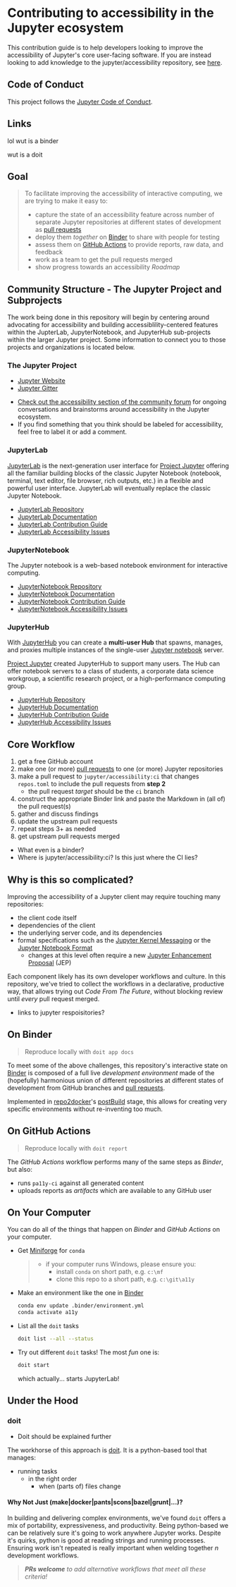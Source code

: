 # Contributing to accessibility in the Jupyter ecosystem

This contribution guide is to help developers looking to improve the accessibility of Jupyter's core user-facing software. If you are instead looking to add knowledge to the jupyter/accessibility repository, see [here](./docs/developer/CONTRIBUTING.md).

## Code of Conduct

This project follows the [Jupyter Code of Conduct].

## Links
lol wut is a binder

wut is a doit

## Goal

> To facilitate improving the accessibility of interactive computing, we are trying to make it easy to:
>
> - capture the state of an accessibility feature across number of separate Jupyter
>   repositories at different states of development as [pull requests]
> - deploy them _together_ on [Binder] to share with people for testing
> - assess them on [GitHub Actions] to provide reports, raw data, and feedback
> - work as a team to get the pull requests merged
> - show progress towards an accessibility _Roadmap_

## Community Structure - The Jupyter Project and Subprojects
The work being done in this repository will begin by centering around advocating for accessibility and building accessiblility-centered features within the JupterLab, JupyterNotebook, and JupyterHub sub-projects within the larger Jupyter project. Some information to connect you to those projects and organizations is located below.
### The Jupyter Project
* [Jupyter Website]
* [Jupyter Gitter]

- [Check out the accessibility section of the community forum](https://discourse.jupyter.org/c/special-topics/accessibility) for ongoing conversations and brainstorms around accessibility in the Jupyter ecosystem.
- If you find something that you think should be labeled for accessibility, feel free to label it or add a comment.


### JupyterLab
[JupyterLab](http://jupyterlab.readthedocs.io/en/stable/) is the next-generation user interface for [Project Jupyter](https://jupyter.org) offering
all the familiar building blocks of the classic Jupyter Notebook (notebook,
terminal, text editor, file browser, rich outputs, etc.) in a flexible and
powerful user interface.
JupyterLab will eventually replace the classic Jupyter Notebook.
* [JupyterLab Repository]
* [JupyterLab Documentation]
* [JupyterLab Contribution Guide]
* [JupyterLab Accessibility Issues]


### JupyterNotebook
The Jupyter notebook is a web-based notebook environment for interactive computing.
* [JupyterNotebook Repository]
* [JupyterNotebook Documentation]
* [JupyterNotebook Contribution Guide]
* [JupyterNotebook Accessibility Issues]

### JupyterHub
With [JupyterHub](https://jupyterhub.readthedocs.io) you can create a
**multi-user Hub** that spawns, manages, and proxies multiple instances of the
single-user [Jupyter notebook](https://jupyter-notebook.readthedocs.io)
server.

[Project Jupyter](https://jupyter.org) created JupyterHub to support many
users. The Hub can offer notebook servers to a class of students, a corporate
data science workgroup, a scientific research project, or a high-performance
computing group.
* [JupyterHub Repository]
* [JupyterHub Documentation]
* [JupyterHub Contribution Guide]
* [JupyterHub Accessibility Issues]


## Core Workflow

1. get a free GitHub account
2. make one (or more) [pull requests] to one (or more) Jupyter repositories
3. make a pull request to `jupyter/accessibility:ci` that changes `repos.toml` to
   include the pull requests from **step 2**
   - the pull request _target_ should be the `ci` branch
4. construct the appropriate Binder link and paste the Markdown in (all of) the
   pull request(s)
5. gather and discuss findings
6. update the upstream pull requests
7. repeat steps 3+ as needed
8. get upstream pull requests merged

* What even is a binder?
* Where is jupyter/accessibility:ci? Is this just where the CI lies?

## Why is this so complicated?

Improving the accessibility of a Jupyter client may require touching many
repositories:

- the client code itself
- dependencies of the client
- the underlying server code, and its dependencies
- formal specifications such as the [Jupyter Kernel Messaging] or the [Jupyter Notebook Format]
  - changes at this level often require a new [Jupyter Enhancement Proposal] (JEP)

Each component likely has its own developer workflows and culture.
In this repository, we've tried to collect the workflows in a declarative, productive
way, that allows trying out _Code From The Future_, without blocking review until
_every_ pull request merged.

* links to jupyter respoisitories?


## On Binder

> Reproduce locally with `doit app docs`

To meet some of the above challenges, this repository's interactive state on [Binder]
is composed of a full live _development environment_ made of the (hopefully) harmonious
union of different repositories at different states of development from GitHub branches and
[pull requests].

Implemented in [repo2docker]'s [postBuild] stage, this allows for creating very
specific environments without re-inventing too much.

## On GitHub Actions

> Reproduce locally with `doit report`

The _GitHub Actions_ workflow performs many of the same steps as _Binder_, but also:

- runs `pa11y-ci` against all generated content
- uploads reports as _artifacts_ which are available to any GitHub user

## On Your Computer

You can do all of the things that happen on _Binder_ and _GitHub Actions_ on your
computer.

- Get [Miniforge] for `conda`
  > - if your computer runs Windows, please ensure you:
  >   - install `conda` on short path, e.g. `c:\mf`
  >   - clone this repo to a short path, e.g. `c:\git\a11y`
- Make an environment like the one in [Binder](./.binder/environment.yml)

  ```bash
  conda env update .binder/environment.yml
  conda activate a11y
  ```

- List all the `doit` tasks

  ```bash
  doit list --all --status
  ```

- Try out different `doit` tasks! The most _fun_ one is:

  ```bash
  doit start
  ```

  which actually... starts JupyterLab!

## Under the Hood

### doit

* Doit should be explained further

The workhorse of this approach is [doit]. It is a python-based tool that manages:

- running tasks
  - in the right order
    - when (parts of) files change

#### Why Not Just (make|docker|pants|scons|bazel|grunt|...)?

In building and delivering complex environments, we've found `doit` offers a
mix of portability, expressiveness, and productivity. Being python-based
we can be relatively sure it's going to work anywhere Jupyter works. Despite
it's quirks, python is good at reading strings and running processes. Ensuring
work isn't repeated is really important when welding together _n_ development
workflows.

> _**PRs welcome** to add alternative workflows that meet all these criteria!_

[doit]: https://pydoit.org/
[binder]: https://mybinder.org
[github actions]: https://github.com/features/actions
[jupyter code of conduct]: https://github.com/jupyter/governance/blob/master/conduct/code_of_conduct.md
[jupyter kernel messaging]: https://jupyter-client.readthedocs.io/en/stable/messaging.html
[jupyter notebook format]: https://nbformat.readthedocs.io/en/stable/
[miniforge]: https://github.com/conda-forge/miniforge/releases
[postbuild]: https://repo2docker.readthedocs.io/en/latest/config_files.html#postbuild-run-code-after-installing-the-environment
[pull requests]: https://docs.github.com/en/github/collaborating-with-issues-and-pull-requests/about-pull-requests
[repo2docker]: https://github.com/jupyterhub/repo2docker
[jupyter enhancement proposal]: https://github.com/jupyter/enhancement-proposals
[Jupyter Gitter]: https://gitter.im/jupyter/jupyter
[Jupyter Website]: https://jupyter.org/
[JupyterLab Repository]:https://github.com/jupyterlab/jupyterlab
[JupyterLab Documentation]:https://jupyterlab.readthedocs.io/
[JupyterLab Contribution Guide]: https://github.com/jupyterlab/jupyterlab/blob/master/docs/source/developer/contributing.rst
[JupyterNotebook Repository]: https://github.com/jupyter/notebook
[JupyterNotebook Documentation]:https://jupyter-notebook.readthedocs.io/
[JupyterNotebook Contribution Guide]:https://github.com/jupyter/notebook/blob/main/CONTRIBUTING.md
[JupyterHub Repository]: https://github.com/jupyterhub/jupyterhub
[JupyterHub Documentation]: https://jupyterhub.readthedocs.io/en/stable/
[JupyterHub Contribution Guide]:https://github.com/jupyterhub/jupyterhub/blob/main/CONTRIBUTING.md
[JupyterNotebook Accessibility Issues]: https://github.com/jupyter/notebook/issues?q=is%3Aopen+is%3Aissue+label%3Atag%3AAccessibility
[JupyterHub Accessibility Issues]: https://github.com/jupyterhub/jupyterhub/issues?q=is%3Aopen+is%3Aissue+label%3Aaccessibility
[JupyterLab Accessibility Issues]: https://github.com/jupyterlab/jupyterlab/issues?q=is%3Aopen+is%3Aissue+label%3Atag%3AAccessibility
